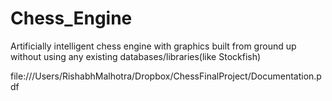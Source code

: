 # Chess_Engine
Artificially intelligent chess engine with graphics built from ground up without using any existing databases/libraries(like Stockfish)

file:///Users/RishabhMalhotra/Dropbox/ChessFinalProject/Documentation.pdf

